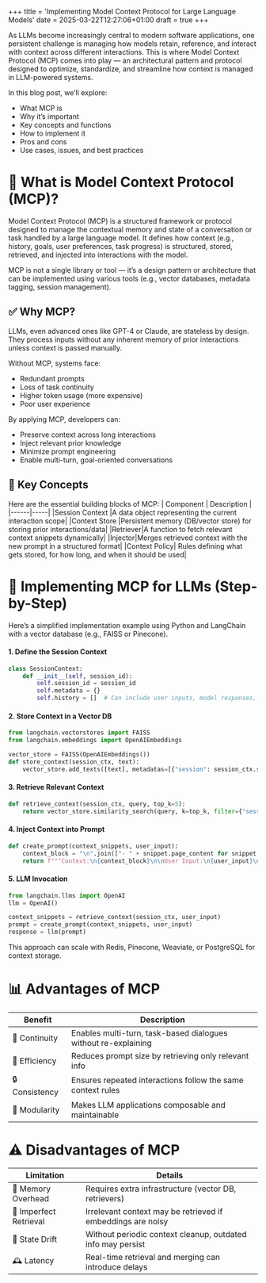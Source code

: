 +++
title = 'Implementing Model Context Protocol for Large Language Models'
date = 2025-03-22T12:27:06+01:00
draft = true
+++

As LLMs become increasingly central to modern software applications, one persistent challenge is managing how models retain, reference, and interact with context across different interactions. This is where Model Context Protocol (MCP) comes into play — an architectural pattern and protocol designed to optimize, standardize, and streamline how context is managed in LLM-powered systems.

In this blog post, we’ll explore:

- What MCP is
- Why it’s important
- Key concepts and functions
- How to implement it
- Pros and cons
- Use cases, issues, and best practices

# 📌 What is Model Context Protocol (MCP)?

Model Context Protocol (MCP) is a structured framework or protocol designed to manage the contextual memory and state of a conversation or task handled by a large language model. It defines how context (e.g., history, goals, user preferences, task progress) is structured, stored, retrieved, and injected into interactions with the model.

MCP is not a single library or tool — it’s a design pattern or architecture that can be implemented using various tools (e.g., vector databases, metadata tagging, session management).

## ✅ Why MCP?

LLMs, even advanced ones like GPT-4 or Claude, are stateless by design. They process inputs without any inherent memory of prior interactions unless context is passed manually.

Without MCP, systems face:

- Redundant prompts
- Loss of task continuity
- Higher token usage (more expensive)
- Poor user experience

By applying MCP, developers can:

- Preserve context across long interactions
- Inject relevant prior knowledge
- Minimize prompt engineering
- Enable multi-turn, goal-oriented conversations

## 🧠 Key Concepts

Here are the essential building blocks of MCP:
| Component | Description |
|------|-----|
|Session Context |A data object representing the current interaction scope|
|Context Store |Persistent memory (DB/vector store) for storing prior interactions/data|
|Retriever|A function to fetch relevant context snippets dynamically|
|Injector|Merges retrieved context with the new prompt in a structured format|
|Context Policy| Rules defining what gets stored, for how long, and when it should be used|

# 🔧 Implementing MCP for LLMs (Step-by-Step)

Here’s a simplified implementation example using Python and LangChain with a vector database (e.g., FAISS or Pinecone).

#### 1. Define the Session Context

```python
class SessionContext:
    def __init__(self, session_id):
        self.session_id = session_id
        self.metadata = {}
        self.history = []  # Can include user inputs, model responses, task metadata
```

#### 2. Store Context in a Vector DB

```python
from langchain.vectorstores import FAISS
from langchain.embeddings import OpenAIEmbeddings

vector_store = FAISS(OpenAIEmbeddings())
def store_context(session_ctx, text):
    vector_store.add_texts([text], metadatas=[{"session": session_ctx.session_id}])
```

#### 3. Retrieve Relevant Context

```python
def retrieve_context(session_ctx, query, top_k=5):
    return vector_store.similarity_search(query, k=top_k, filter={"session": session_ctx.session_id})
```

#### 4. Inject Context into Prompt

```python
def create_prompt(context_snippets, user_input):
    context_block = "\n".join(["- " + snippet.page_content for snippet in context_snippets])
    return f"""Context:\n{context_block}\n\nUser Input:\n{user_input}\n\nResponse:"""
```

#### 5. LLM Invocation

```python
from langchain.llms import OpenAI
llm = OpenAI()

context_snippets = retrieve_context(session_ctx, user_input)
prompt = create_prompt(context_snippets, user_input)
response = llm(prompt)
```

This approach can scale with Redis, Pinecone, Weaviate, or PostgreSQL for context storage.

# 📊 Advantages of MCP

| Benefit        | Description                                                    |
| -------------- | -------------------------------------------------------------- |
| 🔁 Continuity  | Enables multi-turn, task-based dialogues without re-explaining |
| 💸 Efficiency  | Reduces prompt size by retrieving only relevant info           |
| 🔒 Consistency | Ensures repeated interactions follow the same context rules    |
| 🧱 Modularity  | Makes LLM applications composable and maintainable             |

# ⚠️ Disadvantages of MCP

| Limitation             | Details                                                     |
| ---------------------- | ----------------------------------------------------------- |
| 🧠 Memory Overhead     | Requires extra infrastructure (vector DB, retrievers)       |
| 🤖 Imperfect Retrieval | Irrelevant context may be retrieved if embeddings are noisy |
| 🔄 State Drift         | Without periodic context cleanup, outdated info may persist |
| 🕰️ Latency             | Real-time retrieval and merging can introduce delays        |
